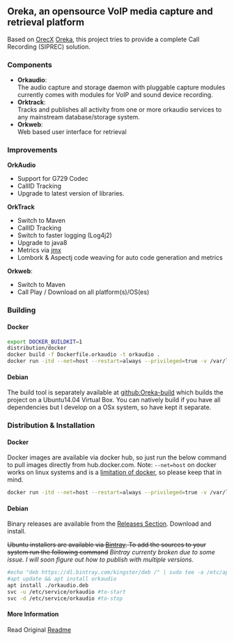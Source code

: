## Oreka, an opensource VoIP media capture and retrieval platform

Based on [OrecX](http://www.orecx.com/open-source/) [Oreka](https://github.com/OrecX/Oreka), this project tries to provide a complete Call Recording (SIPREC) solution.  

### Components
- **Orkaudio**:  
    The audio capture and storage daemon with pluggable capture modules currently comes with modules for VoIP and sound device recording.
- **Orktrack**:  
    Tracks and publishes all activity from one or more orkaudio services to any mainstream database/storage system.
- **Orkweb**:   
    Web based user interface for retrieval
    
### Improvements

**OrkAudio** 

- Support for G729 Codec  
- CallID Tracking   
- Upgrade to latest version of libraries.

**OrkTrack**

- Switch to Maven
- CallID Tracking   
- Switch to faster logging (Log4j2)
- Upgrade to java8
- Metrics via [jmx](https://metrics.dropwizard.io/4.1.2/)
- Lombork & Aspectj code weaving for auto code generation and metrics  

**Orkweb**:   
- Switch to Maven
- Call Play / Download on all platform(s)/OS(es)


### Building

#### Docker

```bash
export DOCKER_BUILDKIT=1
distribution/docker
docker build -f Dockerfile.orkaudio -t orkaudio .
docker run -itd --net=host --restart=always --privileged=true -v /var/log/orkaudio:/var/log/orkaudio --name orkaudio orkaudio
```

#### Debian

The build tool is separately available at [github:Oreka-build](https://github.com/voiceip/oreka-build) which builds the project on a Ubuntu14.04 Virtual Box. 
You can natively build if you have all dependencies but I develop on a OSx system, so have kept it separate.

### Distribution & Installation

#### Docker

Docker images are available via docker hub, so just run the below command to pull images directly from hub.docker.com. Note: `--net=host` on docker works on linux systems and is a [limitation of docker](https://docs.docker.com/network/host/), so please keep that in mind.

```bash
docker run -itd --net=host --restart=always --privileged=true -v /var/log/orkaudio:/var/log/orkaudio voiceip/orkaudio
```

#### Debian

Binary releases are available from the [Releases Section](https://github.com/voiceip/oreka/releases). Download and install.

~~Ubuntu installers are available via [Bintray](https://bintray.com/kingster/deb/oreka). To add the sources to your system run the following command~~  _Bintray currenty broken due to some issue. I will soon figure out how to publish with multiple versions._


```bash
#echo "deb https://dl.bintray.com/kingster/deb /" | sudo tee -a /etc/apt/sources.list.d/oreka.list
#apt update && apt install orkaudio
apt install ./orkaudio.deb
svc -u /etc/service/orkaudio #to-start
svc -d /etc/service/orkaudio #to-stop
```



#### More Information
Read Original [Readme](README.txt)
